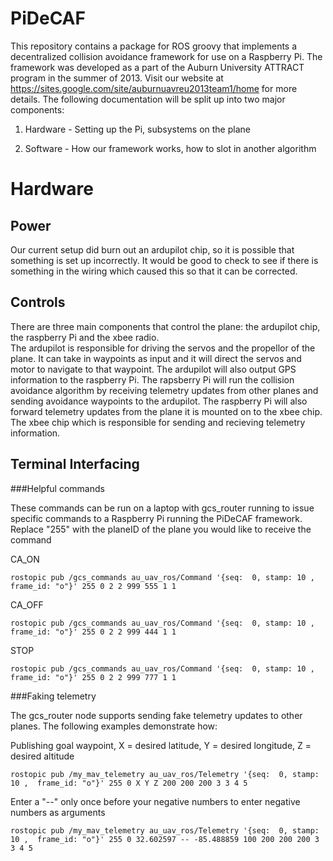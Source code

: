 PiDeCAF
=======================================

This repository contains a package for ROS groovy that implements a decentralized collision avoidance framework for use on a Raspberry Pi.  The framework was developed as a part of the Auburn University ATTRACT program in the summer of 2013. Visit our website at https://sites.google.com/site/auburnuavreu2013team1/home for more details. The following documentation will be split up into two major components:

1. Hardware - Setting up the Pi, subsystems on the plane

2. Software - How our framework works, how to slot in another algorithm


Hardware
=======

Power
-----
Our current setup did burn out an ardupilot chip, so it is possible that something is set up incorrectly.  It would be good
to check to see if there is something in the wiring which caused this so that it can be corrected.



Controls
----

There are three main components that control the plane: the ardupilot chip, the raspberry Pi and the xbee radio.  
The ardupilot is responsible for driving the servos and the propellor of the plane.  It can take in waypoints as input
and it will direct the servos and motor to navigate to that waypoint.  The ardupilot will also output GPS information to the
raspberry Pi. 
The rapsberry Pi will run the collision avoidance algorithm by receiving telemetry updates from other planes and sending 
avoidance waypoints to the ardupilot. The raspberry Pi will also forward telemetry updates from the plane it is mounted on
to the xbee chip. The xbee chip which is responsible for sending and recieving telemetry information.



Terminal Interfacing
--------------------

###Helpful commands

These commands can be run on a laptop with gcs_router running to issue specific commands to a Raspberry Pi running
the PiDeCAF framework. Replace "255" with the planeID of the plane you would like to receive the command

CA_ON
```
rostopic pub /gcs_commands au_uav_ros/Command '{seq:  0, stamp: 10 ,  frame_id: "o"}' 255 0 2 2 999 555 1 1
```

CA_OFF
```
rostopic pub /gcs_commands au_uav_ros/Command '{seq:  0, stamp: 10 ,  frame_id: "o"}' 255 0 2 2 999 444 1 1
```
STOP

```
rostopic pub /gcs_commands au_uav_ros/Command '{seq:  0, stamp: 10 ,  frame_id: "o"}' 255 0 2 2 999 777 1 1
```


###Faking telemetry

The gcs_router node supports sending fake telemetry updates to other planes.  The following examples demonstrate how:

Publishing goal waypoint, X = desired latitude, Y = desired longitude, Z = desired altitude
```
rostopic pub /my_mav_telemetry au_uav_ros/Telemetry '{seq:  0, stamp: 10 ,  frame_id: "o"}' 255 0 X Y Z 200 200 200 3 3 4 5
```
Enter a "--" only once before your negative numbers to enter negative numbers as arguments
```
rostopic pub /my_mav_telemetry au_uav_ros/Telemetry '{seq:  0, stamp: 10 ,  frame_id: "o"}' 255 0 32.602597 -- -85.488859 100 200 200 200 3 3 4 5
```
